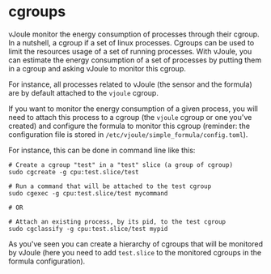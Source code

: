 # cgroups

vJoule monitor the energy consumption of processes through their cgroup. In a nutshell, a cgroup if a set of linux processes. Cgroups can be used to limit the resources usage of a set of running processes. With vJoule, you can estimate the energy consumption of a set of processes by putting them in a cgroup and asking vJoule to monitor this cgroup.

For instance, all processes related to vJoule (the sensor and the formula) are by default attached to the `vjoule` cgroup. 

If you want to monitor the energy consumption of a given process, you will need to attach this process to a cgroup (the `vjoule` cgroup or one you've created) and configure the formula to monitor this cgroup (reminder: the configuration file is stored in `/etc/vjoule/simple_formula/config.toml`).

For instance, this can be done in command line like this:
```
# Create a cgroup "test" in a "test" slice (a group of cgroup)
sudo cgcreate -g cpu:test.slice/test

# Run a command that will be attached to the test cgroup
sudo cgexec -g cpu:test.slice/test mycommand

# OR

# Attach an existing process, by its pid, to the test cgroup
sudo cgclassify -g cpu:test.slice/test mypid
```

As you've seen you can create a hierarchy of cgroups that will be monitored by vJoule (here you need to add `test.slice` to the monitored cgroups in the formula configuration). 